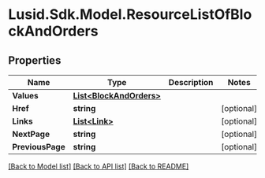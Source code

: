 # Lusid.Sdk.Model.ResourceListOfBlockAndOrders

## Properties

Name | Type | Description | Notes
------------ | ------------- | ------------- | -------------
**Values** | [**List&lt;BlockAndOrders&gt;**](BlockAndOrders.md) |  | 
**Href** | **string** |  | [optional] 
**Links** | [**List&lt;Link&gt;**](Link.md) |  | [optional] 
**NextPage** | **string** |  | [optional] 
**PreviousPage** | **string** |  | [optional] 

[[Back to Model list]](../README.md#documentation-for-models) [[Back to API list]](../README.md#documentation-for-api-endpoints) [[Back to README]](../README.md)

